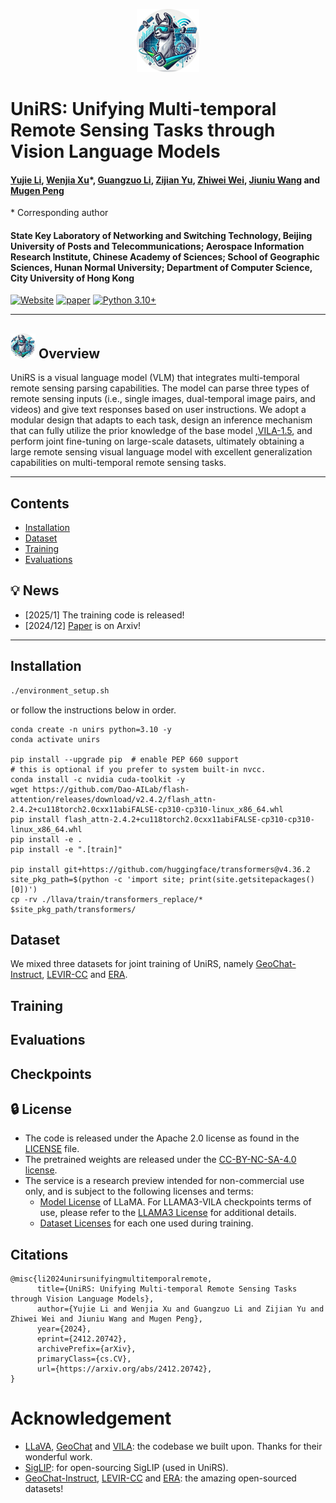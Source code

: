 <p align="center">
  <img src="./images/UniRS_Icon.png" width="20%"/>
</p>

# UniRS: Unifying Multi-temporal Remote Sensing Tasks through Vision Language Models

#### [Yujie Li](https://scholar.google.com/citations?user=gAfFuhsAAAAJ&hl), [Wenjia Xu](http://wenjia.ruantang.top/)\*, [Guangzuo Li](https://people.ucas.ac.cn/~liguangzuo), [Zijian Yu](https://sites.google.com/site/), [Zhiwei Wei](https://trentonwei.github.io/?continueFlag=24428397aaeb0cc6751570d48a532d36), [Jiuniu Wang](https://jiuniu.ruantang.top/) and [Mugen Peng](https://scholar.google.com/citations?user=85mAZVcAAAAJ&hl)
\* Corresponding author

#### **State Key Laboratory of Networking and Switching Technology, Beijing University of Posts and Telecommunications; Aerospace Information Research Institute, Chinese Academy of Sciences; School of Geographic Sciences, Hunan Normal University; Department of Computer Science, City University of Hong Kong**

[![Website](https://img.shields.io/badge/Project-Website-87CEEB)](https://mbzuai-oryx.github.io/GeoChat)
[![paper](https://img.shields.io/badge/arXiv-Paper-<COLOR>.svg)](https://arxiv.org/abs/2412.20742)
[![Python 3.10+](https://img.shields.io/badge/python-3.10+-blue.svg)](https://www.python.org/downloads/release/python-3100/)

---

## <img src="./images/UniRS_Icon.png" height="40"> Overview
UniRS is a visual language model (VLM) that integrates multi-temporal remote sensing parsing capabilities. The model can
parse three types of remote sensing inputs (i.e., single images, dual-temporal image pairs, and videos) and give text 
responses based on user instructions. We adopt a modular design that adapts to each task, design an inference mechanism 
that can fully utilize the prior knowledge of the base model ,[VILA-1.5](https://github.com/NVlabs/VILA), and perform 
joint fine-tuning on large-scale datasets, ultimately obtaining a large remote sensing visual language model with excellent
generalization capabilities on multi-temporal remote sensing tasks.

---

## Contents
- [Installation](#installation)
- [Dataset](#dataset)
- [Training](#training)
- [Evaluations](#evaluations)

## 💡 News
- [2025/1] The training code is released!
- [2024/12] [Paper](https://arxiv.org/abs/2412.20742) is on Arxiv!

---

## Installation

```bash
./environment_setup.sh
```

or follow the instructions below in order.

```
conda create -n unirs python=3.10 -y
conda activate unirs

pip install --upgrade pip  # enable PEP 660 support
# this is optional if you prefer to system built-in nvcc.
conda install -c nvidia cuda-toolkit -y
wget https://github.com/Dao-AILab/flash-attention/releases/download/v2.4.2/flash_attn-2.4.2+cu118torch2.0cxx11abiFALSE-cp310-cp310-linux_x86_64.whl
pip install flash_attn-2.4.2+cu118torch2.0cxx11abiFALSE-cp310-cp310-linux_x86_64.whl
pip install -e .
pip install -e ".[train]"

pip install git+https://github.com/huggingface/transformers@v4.36.2
site_pkg_path=$(python -c 'import site; print(site.getsitepackages()[0])')
cp -rv ./llava/train/transformers_replace/* $site_pkg_path/transformers/
```

## Dataset
We mixed three datasets for joint training of UniRS, namely [GeoChat-Instruct](https://huggingface.co/datasets/MBZUAI/GeoChat_Instruct/blob/main/GeoChat_Instruct.json), [LEVIR-CC](https://github.com/Chen-Yang-Liu/RSICC) and [ERA](https://lcmou.github.io/ERA_Dataset/).

## Training

## Evaluations

## Checkpoints


## 🔒 License
- The code is released under the Apache 2.0 license as found in the [LICENSE](./LICENSE) file.
- The pretrained weights are released under the [CC-BY-NC-SA-4.0 license](https://creativecommons.org/licenses/by-nc-sa/4.0/deed.en).
- The service is a research preview intended for non-commercial use only, and is subject to the following licenses and terms:
    - [Model License](https://github.com/facebookresearch/llama/blob/main/MODEL_CARD.md) of LLaMA. For LLAMA3-VILA checkpoints terms of use, please refer to the [LLAMA3 License](https://llama.meta.com/llama3/license/) for additional details.
    - [Dataset Licenses](./data_prepare/LICENSE) for each one used during training.


## Citations

```
@misc{li2024unirsunifyingmultitemporalremote,
      title={UniRS: Unifying Multi-temporal Remote Sensing Tasks through Vision Language Models},
      author={Yujie Li and Wenjia Xu and Guangzuo Li and Zijian Yu and Zhiwei Wei and Jiuniu Wang and Mugen Peng},
      year={2024},
      eprint={2412.20742},
      archivePrefix={arXiv},
      primaryClass={cs.CV},
      url={https://arxiv.org/abs/2412.20742},
}
```

# Acknowledgement
- [LLaVA](https://github.com/haotian-liu/LLaVA), [GeoChat](https://github.com/mbzuai-oryx/GeoChat) and [VILA](https://github.com/NVlabs/VILA): the codebase we built upon. Thanks for their wonderful work.
- [SigLIP](https://github.com/google-research/big_vision): for open-sourcing SigLIP (used in UniRS).
- [GeoChat-Instruct](https://github.com/mbzuai-oryx/GeoChat), [LEVIR-CC](https://github.com/Chen-Yang-Liu/RSICC) and [ERA](https://lcmou.github.io/ERA_Dataset/): the amazing open-sourced datasets!


